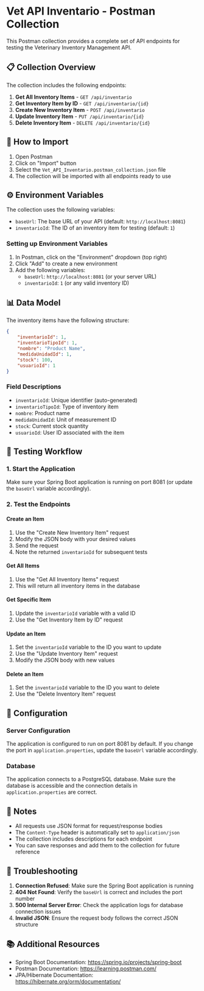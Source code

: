 # Vet API Inventario - Postman Collection

This Postman collection provides a complete set of API endpoints for testing the Veterinary Inventory Management API.

## 📋 Collection Overview

The collection includes the following endpoints:

1. **Get All Inventory Items** - `GET /api/inventario`
2. **Get Inventory Item by ID** - `GET /api/inventario/{id}`
3. **Create New Inventory Item** - `POST /api/inventario`
4. **Update Inventory Item** - `PUT /api/inventario/{id}`
5. **Delete Inventory Item** - `DELETE /api/inventario/{id}`

## 🚀 How to Import

1. Open Postman
2. Click on "Import" button
3. Select the `Vet_API_Inventario.postman_collection.json` file
4. The collection will be imported with all endpoints ready to use

## ⚙️ Environment Variables

The collection uses the following variables:

- `baseUrl`: The base URL of your API (default: `http://localhost:8081`)
- `inventarioId`: The ID of an inventory item for testing (default: `1`)

### Setting up Environment Variables

1. In Postman, click on the "Environment" dropdown (top right)
2. Click "Add" to create a new environment
3. Add the following variables:
   - `baseUrl`: `http://localhost:8081` (or your server URL)
   - `inventarioId`: `1` (or any valid inventory ID)

## 📊 Data Model

The inventory items have the following structure:

```json
{
    "inventarioId": 1,
    "inventarioTipoId": 1,
    "nombre": "Product Name",
    "medidaUnidadId": 1,
    "stock": 100,
    "usuarioId": 1
}
```

### Field Descriptions

- `inventarioId`: Unique identifier (auto-generated)
- `inventarioTipoId`: Type of inventory item
- `nombre`: Product name
- `medidaUnidadId`: Unit of measurement ID
- `stock`: Current stock quantity
- `usuarioId`: User ID associated with the item

## 🧪 Testing Workflow

### 1. Start the Application
Make sure your Spring Boot application is running on port 8081 (or update the `baseUrl` variable accordingly).

### 2. Test the Endpoints

#### Create an Item
1. Use the "Create New Inventory Item" request
2. Modify the JSON body with your desired values
3. Send the request
4. Note the returned `inventarioId` for subsequent tests

#### Get All Items
1. Use the "Get All Inventory Items" request
2. This will return all inventory items in the database

#### Get Specific Item
1. Update the `inventarioId` variable with a valid ID
2. Use the "Get Inventory Item by ID" request

#### Update an Item
1. Set the `inventarioId` variable to the ID you want to update
2. Use the "Update Inventory Item" request
3. Modify the JSON body with new values

#### Delete an Item
1. Set the `inventarioId` variable to the ID you want to delete
2. Use the "Delete Inventory Item" request

## 🔧 Configuration

### Server Configuration
The application is configured to run on port 8081 by default. If you change the port in `application.properties`, update the `baseUrl` variable accordingly.

### Database
The application connects to a PostgreSQL database. Make sure the database is accessible and the connection details in `application.properties` are correct.

## 📝 Notes

- All requests use JSON format for request/response bodies
- The `Content-Type` header is automatically set to `application/json`
- The collection includes descriptions for each endpoint
- You can save responses and add them to the collection for future reference

## 🐛 Troubleshooting

1. **Connection Refused**: Make sure the Spring Boot application is running
2. **404 Not Found**: Verify the `baseUrl` is correct and includes the port number
3. **500 Internal Server Error**: Check the application logs for database connection issues
4. **Invalid JSON**: Ensure the request body follows the correct JSON structure

## 📚 Additional Resources

- Spring Boot Documentation: https://spring.io/projects/spring-boot
- Postman Documentation: https://learning.postman.com/
- JPA/Hibernate Documentation: https://hibernate.org/orm/documentation/
